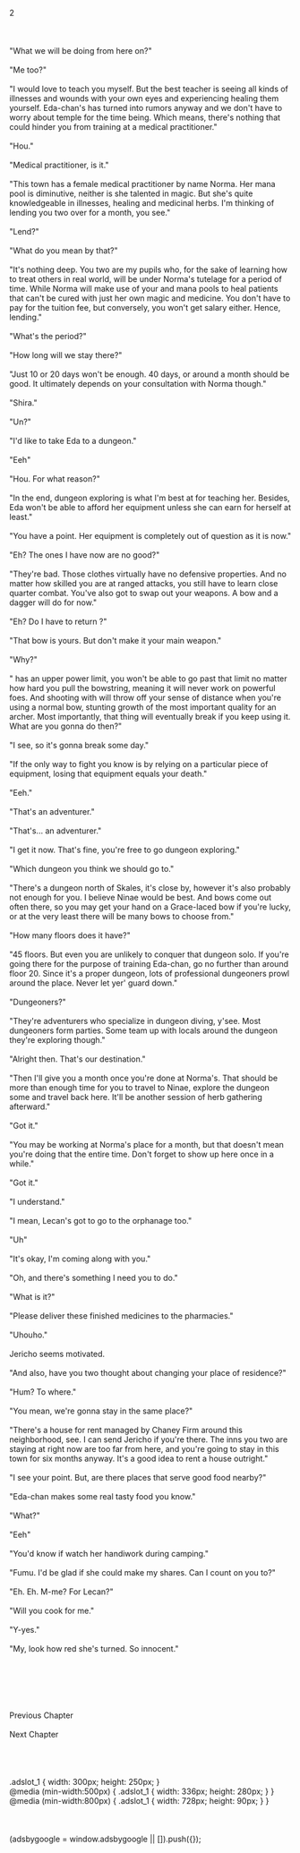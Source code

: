 <br/>
2<br/>
<br/>
<br/>
<br/>
"What we will be doing from here on?"<br/>
<br/>
"Me too?"<br/>
<br/>
"I would love to teach you <Recovery> myself. But the best teacher is seeing all kinds of illnesses and wounds with your own eyes and experiencing healing them yourself. Eda-chan's <Recovery> has turned into rumors anyway and we don't have to worry about temple for the time being. Which means, there's nothing that could hinder you from training at a medical practitioner."<br/>
<br/>
"Hou."<br/>
<br/>
"Medical practitioner, is it."<br/>
<br/>
"This town has a female medical practitioner by name Norma. Her mana pool is diminutive, neither is she talented in magic. But she's quite knowledgeable in illnesses, healing and medicinal herbs. I'm thinking of lending you two over for a month, you see."<br/>
<br/>
"Lend?"<br/>
<br/>
"What do you mean by that?"<br/>
<br/>
"It's nothing deep. You two are my pupils who, for the sake of learning how to treat others in real world, will be under Norma's tutelage for a period of time. While Norma will make use of your <Recovery> and mana pools to heal patients that can't be cured with just her own magic and medicine. You don't have to pay for the tuition fee, but conversely, you won't get salary either. Hence, lending."<br/>
<br/>
"What's the period?"<br/>
<br/>
"How long will we stay there?"<br/>
<br/>
"Just 10 or 20 days won't be enough. 40 days, or around a month should be good. It ultimately depends on your consultation with Norma though."<br/>
<br/>
"Shira."<br/>
<br/>
"Un?"<br/>
<br/>
"I'd like to take Eda to a dungeon."<br/>
<br/>
"Eeh"<br/>
<br/>
"Hou. For what reason?"<br/>
<br/>
"In the end, dungeon exploring is what I'm best at for teaching her. Besides, Eda won't be able to afford her equipment unless she can earn for herself at least."<br/>
<br/>
"You have a point. Her equipment is completely out of question as it is now."<br/>
<br/>
"Eh? The ones I have now are no good?"<br/>
<br/>
"They're bad. Those clothes virtually have no defensive properties. And no matter how skilled you are at ranged attacks, you still have to learn close quarter combat. You've also got to swap out your weapons. A bow and a dagger will do for now."<br/>
<br/>
"Eh? Do I have to return <Bow of Isya>?"<br/>
<br/>
"That bow is yours. But don't make it your main weapon."<br/>
<TLN: If you're reading this novel at any other site than Sousetsuka .com you might be reading an unedited, uncorrected version of the novel.><br/>
"Why?"<br/>
<br/>
"<Bow of Isya> has an upper power limit, you won't be able to go past that limit no matter how hard you pull the bowstring, meaning it will never work on powerful foes. And shooting with <Bow of Isya> will throw off your sense of distance when you're using a normal bow, stunting growth of the most important quality for an archer. Most importantly, that thing will eventually break if you keep using it. What are you gonna do then?"<br/>
<br/>
"I see, so it's gonna break some day."<br/>
<br/>
"If the only way to fight you know is by relying on a particular piece of equipment, losing that equipment equals your death."<br/>
<br/>
"Eeh."<br/>
<br/>
"That's an adventurer."<br/>
<br/>
"That's... an adventurer."<br/>
<br/>
"I get it now. That's fine, you're free to go dungeon exploring."<br/>
<br/>
"Which dungeon you think we should go to."<br/>
<br/>
"There's a dungeon north of Skales, it's close by, however it's also probably not enough for you. I believe Ninae would be best. And bows come out often there, so you may get your hand on a Grace-laced bow if you're lucky, or at the very least there will be many bows to choose from."<br/>
<br/>
"How many floors does it have?"<br/>
<br/>
"45 floors. But even you are unlikely to conquer that dungeon solo. If you're going there for the purpose of training Eda-chan, go no further than around floor 20. Since it's a proper dungeon, lots of professional dungeoners prowl around the place. Never let yer' guard down."<br/>
<br/>
"Dungeoners?"<br/>
<br/>
"They're adventurers who specialize in dungeon diving, y'see. Most dungeoners form parties. Some team up with locals around the dungeon they're exploring though."<br/>
<br/>
"Alright then. That's our destination."<br/>
<br/>
"Then I'll give you a month once you're done at Norma's. That should be more than enough time for you to travel to Ninae, explore the dungeon some and travel back here. It'll be another session of herb gathering afterward."<br/>
<br/>
"Got it."<br/>
<br/>
"You may be working at Norma's place for a month, but that doesn't mean you're doing that the entire time. Don't forget to show up here once in a while."<br/>
<br/>
"Got it."<br/>
<br/>
"I understand."<br/>
<br/>
"I mean, Lecan's got to go to the orphanage too."<br/>
<br/>
"Uh"<br/>
<br/>
"It's okay, I'm coming along with you."<br/>
<br/>
"Oh, and there's something I need you to do."<br/>
<br/>
"What is it?"<br/>
<br/>
"Please deliver these finished medicines to the pharmacies."<br/>
<br/>
"Uhouho."<br/>
<br/>
Jericho seems motivated.<br/>
<br/>
"And also, have you two thought about changing your place of residence?"<br/>
<br/>
"Hum? To where."<br/>
<br/>
"You mean, we're gonna stay in the same place?"<br/>
<br/>
"There's a house for rent managed by Chaney Firm around this neighborhood, see. I can send Jericho if you're there. The inns you two are staying at right now are too far from here, and you're going to stay in this town for six months anyway. It's a good idea to rent a house outright."<br/>
<br/>
"I see your point. But, are there places that serve good food nearby?"<br/>
<br/>
"Eda-chan makes some real tasty food you know."<br/>
<br/>
"What?"<br/>
<br/>
"Eeh"<br/>
<br/>
"You'd know if watch her handiwork during camping."<br/>
<br/>
"Fumu. I'd be glad if she could make my shares. Can I count on you to?"<br/>
<br/>
"Eh. Eh. M-me? For Lecan?"<br/>
<br/>
"Will you cook for me."<br/>
<br/>
"Y-yes."<br/>
<br/>
"My, look how red she's turned. So innocent."<br/>
<br/>
<br/>
<br/>
<br/>
<br/>
<br/>
Previous Chapter<br/>
<br/>
Next Chapter <br/>
<br/>
<br/>
<br/>
<br/>
.adslot_1 { width: 300px; height: 250px; }<br/>
@media (min-width:500px) { .adslot_1 { width: 336px; height: 280px; } }<br/>
@media (min-width:800px) { .adslot_1 { width: 728px; height: 90px; } }<br/>
<br/>
<br/>
<br/>
(adsbygoogle = window.adsbygoogle || []).push({});<br/>
<br/>
<br/>
<br/>
<br/>
